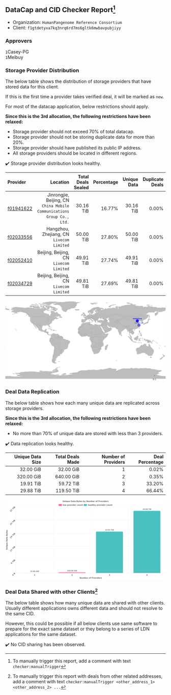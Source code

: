 ## DataCap and CID Checker Report[^1]
 - Organization: `HumanPangenome Reference Consortium`
 - Client: `f1gtdetyxa7kq3nrq6rd7ms6gltk6mwbavpubjiyy`
### Approvers
`1`Casey-PG<br/>`1`Meibuy

### Storage Provider Distribution
The below table shows the distribution of storage providers that have stored data for this client.

If this is the first time a provider takes verified deal, it will be marked as `new`.

For most of the datacap application, below restrictions should apply.

**Since this is the 3rd allocation, the following restrictions have been relaxed:**
 - Storage provider should not exceed 70% of total datacap.
 - Storage provider should not be storing duplicate data for more than 20%.
 - Storage provider should have published its public IP address.
 - All storage providers should be located in different regions.

✔️ Storage provider distribution looks healthy.

| Provider                                              |                                                                  Location | Total Deals Sealed | Percentage | Unique Data | Duplicate Deals |
| :---------------------------------------------------- | ------------------------------------------------------------------------: | -----------------: | ---------: | ----------: | --------------: |
| [f01941622](https://filfox.info/en/address/f01941622) | Jinrongjie, Beijing, CN<br/>`China Mobile Communications Group Co., Ltd.` |          30.16 TiB |     16.77% |   30.16 TiB |           0.00% |
| [f02033556](https://filfox.info/en/address/f02033556) |                              Hangzhou, Zhejiang, CN<br/>`Livecom Limited` |          50.00 TiB |     27.80% |   50.00 TiB |           0.00% |
| [f02052410](https://filfox.info/en/address/f02052410) |                                Beijing, Beijing, CN<br/>`Livecom Limited` |          49.91 TiB |     27.74% |   49.91 TiB |           0.00% |
| [f02034729](https://filfox.info/en/address/f02034729) |                                Beijing, Beijing, CN<br/>`Livecom Limited` |          49.81 TiB |     27.69% |   49.81 TiB |           0.00% |

<img src="https://raw.githubusercontent.com/data-preservation-programs/filplus-checker-assets/main/filecoin-project/filecoin-plus-large-datasets/issues/1616/1680026743697.png"/>

### Deal Data Replication
The below table shows how each many unique data are replicated across storage providers.


**Since this is the 3rd allocation, the following restrictions have been relaxed:**
- No more than 70% of unique data are stored with less than 3 providers.

✔️ Data replication looks healthy.

| Unique Data Size | Total Deals Made | Number of Providers | Deal Percentage |
| ---------------: | ---------------: | ------------------: | --------------: |
|        32.00 GiB |        32.00 GiB |                   1 |           0.02% |
|       320.00 GiB |       640.00 GiB |                   2 |           0.35% |
|        19.91 TiB |        59.72 TiB |                   3 |          33.20% |
|        29.88 TiB |       119.50 TiB |                   4 |          66.44% |

<img src="https://raw.githubusercontent.com/data-preservation-programs/filplus-checker-assets/main/filecoin-project/filecoin-plus-large-datasets/issues/1616/1680026744617.png"/>

### Deal Data Shared with other Clients[^3]
The below table shows how many unique data are shared with other clients.
Usually different applications owns different data and should not resolve to the same CID.

However, this could be possible if all below clients use same software to prepare for the exact same dataset or they belong to a series of LDN applications for the same dataset.

✔️ No CID sharing has been observed.

[^1]: To manually trigger this report, add a comment with text `checker:manualTrigger`

[^2]: Deals from those addresses are combined into this report as they are specified with `checker:manualTrigger`

[^3]: To manually trigger this report with deals from other related addresses, add a comment with text `checker:manualTrigger <other_address_1> <other_address_2> ...`
